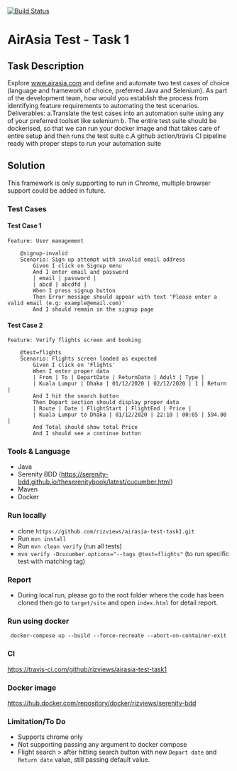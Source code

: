 
[![Build Status](https://travis-ci.com/rizviews/airasia-test-task1.svg?branch=master)](https://travis-ci.com/rizviews/airasia-test-task1)

# AirAsia Test -  Task 1

## Task Description

Explore www.airasia.com and define and automate two test cases of choice (language and framework of choice, preferred Java and Selenium). As part of the development team, how would you establish the process from identifying feature requirements to automating the test scenarios. 
Deliverables:
a.Translate the test cases into an automation suite using any of your preferred toolset like selenium
b. The entire test suite should be dockerised, so that we can run your docker image and that takes care of entire setup and then runs the test suite
c.A github action/travis CI pipeline ready with proper steps to run your automation suite

## Solution

This framework is only supporting to run in Chrome, multiple browser support could be added in future. 

### Test Cases

#### Test Case 1
```
Feature: User management
    
    @signup-invalid
    Scenario: Sign up attempt with invalid email address
        Given I click on Signup menu
        And I enter email and password
        | email | password |
        | abcd | abcdfd | 
        When I press signup button
        Then Error message should appear with text 'Please enter a valid email (e.g: example@email.com)'
        And I should remain in the signup page
```

#### Test Case 2

```
Feature: Verify flights screen and booking

    @test=flights
    Scenario: Flights screen loaded as expected
        Given I click on 'Flights'
        When I enter proper data
        | From | To | DepartDate | ReturnDate | Adult | Type |
        | Kuala Lumpur | Dhaka | 01/12/2020 | 02/12/2020 | 1 | Return |
        And I hit the search button
        Then Depart section should display proper data
        | Route | Date | FlightStart | FlightEnd | Price |
        | Kuala Lumpur to Dhaka | 01/12/2020 | 22:10 | 00:05 | 594.00 |
        And Total should show total Price
        And I should see a continue button
```

### Tools & Language

* Java
* Serenity BDD (https://serenity-bdd.github.io/theserenitybook/latest/cucumber.html)
* Maven
* Docker

### Run locally

* clone `https://github.com/rizviews/airasia-test-task1.git`
* Run `mvn install`
* Run `mvn clean verify` (run all tests)
* `mvn verify -Dcucumber.options="--tags @test=flights"` (to run specific test with matching tag)

### Report

* During local run, please go to the root folder where the code has been cloned then go to `target/site` and open `index.html` for detail report.

### Run using docker

` docker-compose up --build --force-recreate --abort-on-container-exit`

### CI
https://travis-ci.com/github/rizviews/airasia-test-task1

### Docker image
https://hub.docker.com/repository/docker/rizviews/serenity-bdd

### Limitation/To Do
* Supports chrome only
* Not supporting passing any argument to docker compose
* Flight search > after hitting search button with new `Depart date` and `Return date` value, still passing default value.
